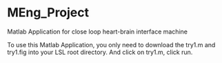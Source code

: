 # MEng_Project
Matlab Application for close loop heart-brain interface machine

To use this Matlab Application, you only need to download the try1.m
and try1.fig into your LSL root directory. And click on try1.m, click
run.

